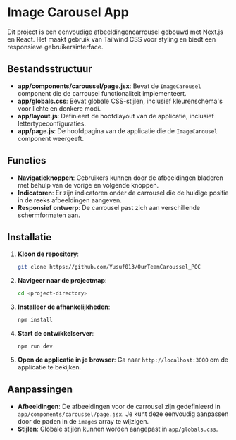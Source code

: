 # Image Carousel App

Dit project is een eenvoudige afbeeldingencarrousel gebouwd met Next.js en React. Het maakt gebruik van Tailwind CSS voor styling en biedt een responsieve gebruikersinterface.

## Bestandsstructuur

- **app/components/caroussel/page.jsx**: Bevat de `ImageCarousel` component die de carrousel functionaliteit implementeert.
- **app/globals.css**: Bevat globale CSS-stijlen, inclusief kleurenschema's voor lichte en donkere modi.
- **app/layout.js**: Definieert de hoofdlayout van de applicatie, inclusief lettertypeconfiguraties.
- **app/page.js**: De hoofdpagina van de applicatie die de `ImageCarousel` component weergeeft.

## Functies

- **Navigatieknoppen**: Gebruikers kunnen door de afbeeldingen bladeren met behulp van de vorige en volgende knoppen.
- **Indicatoren**: Er zijn indicatoren onder de carrousel die de huidige positie in de reeks afbeeldingen aangeven.
- **Responsief ontwerp**: De carrousel past zich aan verschillende schermformaten aan.

## Installatie

1. **Kloon de repository**:
   ```bash
   git clone https://github.com/Yusuf013/OurTeamCaroussel_POC
   ```

2. **Navigeer naar de projectmap**:
   ```bash
   cd <project-directory>
   ```

3. **Installeer de afhankelijkheden**:
   ```bash
   npm install
   ```

4. **Start de ontwikkelserver**:
   ```bash
   npm run dev
   ```

5. **Open de applicatie in je browser**:
   Ga naar `http://localhost:3000` om de applicatie te bekijken.

## Aanpassingen

- **Afbeeldingen**: De afbeeldingen voor de carrousel zijn gedefinieerd in `app/components/caroussel/page.jsx`. Je kunt deze eenvoudig aanpassen door de paden in de `images` array te wijzigen.
- **Stijlen**: Globale stijlen kunnen worden aangepast in `app/globals.css`.

